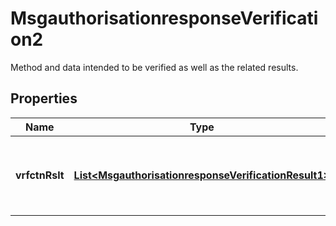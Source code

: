 

# MsgauthorisationresponseVerification2

Method and data intended to be verified as well as the related results.

## Properties

| Name | Type | Description | Notes |
|------------ | ------------- | ------------- | -------------|
|**vrfctnRslt** | [**List&lt;MsgauthorisationresponseVerificationResult1&gt;**](MsgauthorisationresponseVerificationResult1.md) | Result of verifications performed prior or after the transaction. |  [optional] |



